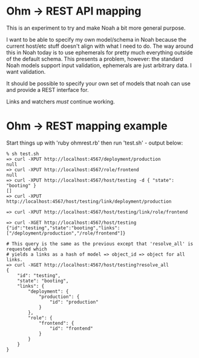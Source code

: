 # Ohm -> REST API mapping

This is an experiment to try and make Noah a bit more general purpose.

I want to be able to specify my own model/schema in Noah because the current
host/etc stuff doesn't align with what I need to do. The way around this in
Noah today is to use ephemerals for pretty much everything outside of the
default schema. This presents a problem, however: the standard Noah models
support input validation, ephemerals are just arbitrary data. I want validation.

It should be possible to specify your own set of models that noah can use and
provide a REST interface for.

Links and watchers *must* continue working.

# Ohm -> REST mapping example

Start things up with 'ruby ohmrest.rb' then run 'test.sh' - output below:

    % sh test.sh
    => curl -XPUT http://localhost:4567/deployment/production
    null
    => curl -XPUT http://localhost:4567/role/frontend
    null
    => curl -XPUT http://localhost:4567/host/testing -d { "state": "booting" }
    []
    => curl -XPUT http://localhost:4567/host/testing/link/deployment/production

    => curl -XPUT http://localhost:4567/host/testing/link/role/frontend

    => curl -XGET http://localhost:4567/host/testing
    {"id":"testing","state":"booting","links":["/deployment/production","/role/frontend"]}

    # This query is the same as the previous except that 'resolve_all' is requested which
    # yields a links as a hash of model => object_id => object for all links.
    => curl -XGET http://localhost:4567/host/testing?resolve_all
    {
        "id": "testing",
        "state": "booting",
        "links": {
            "deployment": {
                "production": {
                    "id": "production"
                }
            },
            "role": {
                "frontend": {
                    "id": "frontend"
                }
            }
        }
    }
